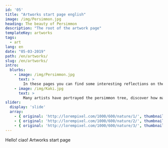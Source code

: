 ```yaml
---
id: '05'
title: "Artworks start page english"
image: /img/Persimmon.jpg
heading: The beauty of Persimmon
description: "The root of the artwork page"
templateKey: artworks
tags:
  - art
lang: en
date: "05-03-2019"
path: /en/artworks/
slug: /en/artworks/
intro:
  blurbs:
    - image: /img/Persimmon.jpg
      text: >
        In these pages you can find some interesting reflections on the persimmon.
    - image: /img/Kaki.jpg
      text: >
        Many artists have portrayed the persimmon tree, discover how many they have been fascinated by.
slider:
  display: 'slide'
  array:
    - { original: 'http://lorempixel.com/1000/600/nature/1/', thumbnail: 'http://lorempixel.com/250/150/nature/1/', originalAlt: "Ants on a blade of grass.", originalTitle: "Ants on a blade of grass.", description: "Ants rise upwards on a blade of grass." }
    - { original: 'http://lorempixel.com/1000/600/nature/2/', thumbnail: 'http://lorempixel.com/250/150/nature/2/', originalAlt: 'A beautiful sunset over the sea.', originalTitle: 'A beautiful sunset over the sea.', description: 'A beautiful sunset over the sea, where numerous routes of imagination depart.'}
    - { original: 'http://lorempixel.com/1000/600/nature/3/', thumbnail: 'http://lorempixel.com/250/150/nature/3/', originalAlt: 'A cliff on the sea.', originalTitle: 'A cliff on the sea.', description: 'A cliff where the sea incessantly breaks its waves.'}
---
```


Hello! ciao! Artworks start page
